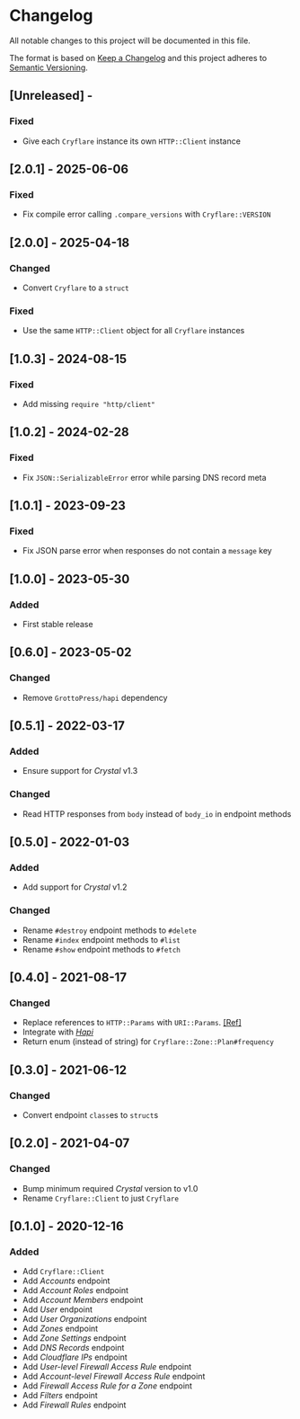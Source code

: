 # Changelog

All notable changes to this project will be documented in this file.

The format is based on [Keep a Changelog](http://keepachangelog.com/en/1.0.0/)
and this project adheres to [Semantic Versioning](http://semver.org/spec/v2.0.0.html).

## [Unreleased] - 

### Fixed
- Give each `Cryflare` instance its own `HTTP::Client` instance

## [2.0.1] - 2025-06-06

### Fixed
- Fix compile error calling `.compare_versions` with `Cryflare::VERSION`

## [2.0.0] - 2025-04-18

### Changed
- Convert `Cryflare` to a `struct`

### Fixed
- Use the same `HTTP::Client` object for all `Cryflare` instances

## [1.0.3] - 2024-08-15

### Fixed
- Add missing `require "http/client"`

## [1.0.2] - 2024-02-28

### Fixed
- Fix `JSON::SerializableError` error while parsing DNS record meta

## [1.0.1] - 2023-09-23

### Fixed
- Fix JSON parse error when responses do not contain a `message` key

## [1.0.0] - 2023-05-30

### Added
- First stable release

## [0.6.0] - 2023-05-02

### Changed
- Remove `GrottoPress/hapi` dependency

## [0.5.1] - 2022-03-17

### Added
- Ensure support for *Crystal* v1.3

### Changed
- Read HTTP responses from `body` instead of `body_io` in endpoint methods

## [0.5.0] - 2022-01-03

### Added
- Add support for *Crystal* v1.2

### Changed
- Rename `#destroy` endpoint methods to `#delete`
- Rename `#index` endpoint methods to `#list`
- Rename `#show` endpoint methods to `#fetch`

## [0.4.0] - 2021-08-17

### Changed
- Replace references to `HTTP::Params` with `URI::Params`. [[Ref]](https://github.com/crystal-lang/crystal/pull/10098)
- Integrate with [*Hapi*](https://github.com/GrottoPress/hapi)
- Return enum (instead of string) for `Cryflare::Zone::Plan#frequency`

## [0.3.0] - 2021-06-12

### Changed
- Convert endpoint `class`es to `struct`s

## [0.2.0] - 2021-04-07

### Changed
- Bump minimum required *Crystal* version to v1.0
- Rename `Cryflare::Client` to just `Cryflare`

## [0.1.0] - 2020-12-16

### Added
- Add `Cryflare::Client`
- Add *Accounts* endpoint
- Add *Account Roles* endpoint
- Add *Account Members* endpoint
- Add *User* endpoint
- Add *User Organizations* endpoint
- Add *Zones* endpoint
- Add *Zone Settings* endpoint
- Add *DNS Records* endpoint
- Add *Cloudflare IPs* endpoint
- Add *User-level Firewall Access Rule* endpoint
- Add *Account-level Firewall Access Rule* endpoint
- Add *Firewall Access Rule for a Zone* endpoint
- Add *Filters* endpoint
- Add *Firewall Rules* endpoint
